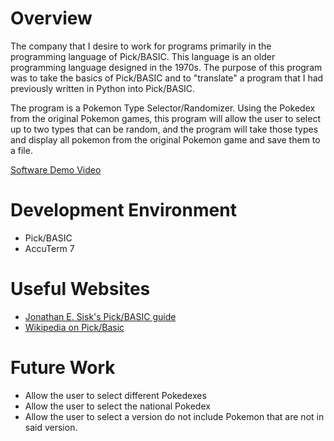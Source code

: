 # Overview

The company that I desire to work for programs primarily in the programming language of Pick/BASIC. This language is an older programming language designed in the 1970s. The purpose of this program was to take the basics of Pick/BASIC and to "translate" a program that I had previously written in Python into Pick/BASIC.

The program is a Pokemon Type Selector/Randomizer. Using the Pokedex from the original Pokemon games, this program will allow the user to select up to two types that can be random, and the program will take those types and display all pokemon from the original Pokemon game and save them to a file.

[Software Demo Video](http://youtube.link.goes.here)

# Development Environment

* Pick/BASIC
* AccuTerm 7

# Useful Websites

* [Jonathan E. Sisk's Pick/BASIC guide](https://secure28.securewebsession.com/jes.com/pb/)
* [Wikipedia on Pick/Basic](https://en.wikipedia.org/wiki/Pick_operating_system)

# Future Work

* Allow the user to select different Pokedexes
* Allow the user to select the national Pokedex
* Allow the user to select a version do not include Pokemon that are not in said version.
